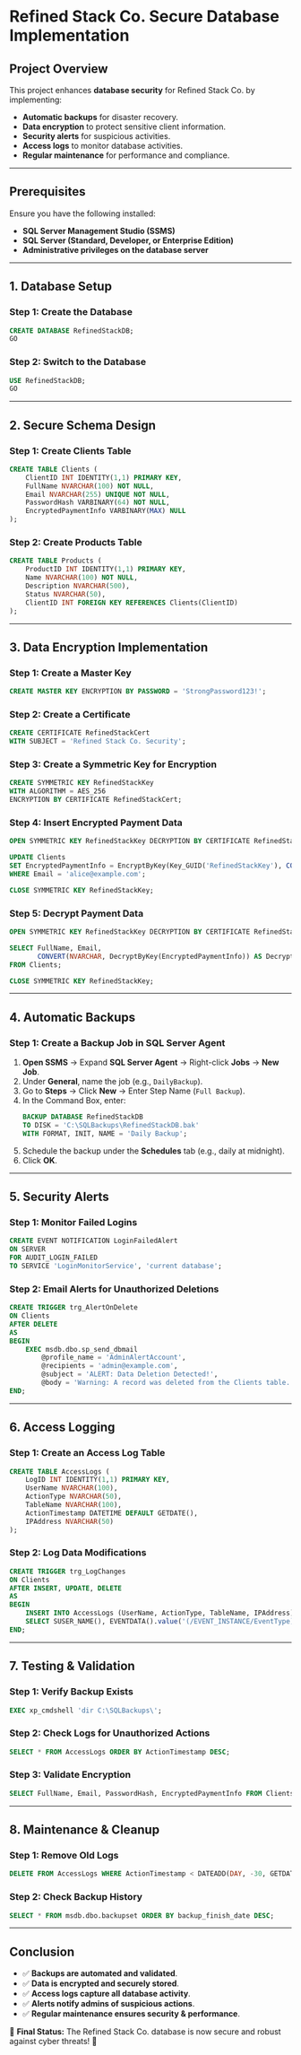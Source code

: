 # **Refined Stack Co. Secure Database Implementation**

## **Project Overview**
This project enhances **database security** for Refined Stack Co. by implementing:
- **Automatic backups** for disaster recovery.
- **Data encryption** to protect sensitive client information.
- **Security alerts** for suspicious activities.
- **Access logs** to monitor database activities.
- **Regular maintenance** for performance and compliance.

---

## **Prerequisites**
Ensure you have the following installed:
- **SQL Server Management Studio (SSMS)**
- **SQL Server (Standard, Developer, or Enterprise Edition)**
- **Administrative privileges on the database server**

---

## **1. Database Setup**
### **Step 1: Create the Database**
```sql
CREATE DATABASE RefinedStackDB;
GO
```

### **Step 2: Switch to the Database**
```sql
USE RefinedStackDB;
GO
```

---

## **2. Secure Schema Design**
### **Step 1: Create Clients Table**
```sql
CREATE TABLE Clients (
    ClientID INT IDENTITY(1,1) PRIMARY KEY,
    FullName NVARCHAR(100) NOT NULL,
    Email NVARCHAR(255) UNIQUE NOT NULL,
    PasswordHash VARBINARY(64) NOT NULL,
    EncryptedPaymentInfo VARBINARY(MAX) NULL
);
```

### **Step 2: Create Products Table**
```sql
CREATE TABLE Products (
    ProductID INT IDENTITY(1,1) PRIMARY KEY,
    Name NVARCHAR(100) NOT NULL,
    Description NVARCHAR(500),
    Status NVARCHAR(50),
    ClientID INT FOREIGN KEY REFERENCES Clients(ClientID)
);
```

---

## **3. Data Encryption Implementation**
### **Step 1: Create a Master Key**
```sql
CREATE MASTER KEY ENCRYPTION BY PASSWORD = 'StrongPassword123!';
```

### **Step 2: Create a Certificate**
```sql
CREATE CERTIFICATE RefinedStackCert
WITH SUBJECT = 'Refined Stack Co. Security';
```

### **Step 3: Create a Symmetric Key for Encryption**
```sql
CREATE SYMMETRIC KEY RefinedStackKey
WITH ALGORITHM = AES_256
ENCRYPTION BY CERTIFICATE RefinedStackCert;
```

### **Step 4: Insert Encrypted Payment Data**
```sql
OPEN SYMMETRIC KEY RefinedStackKey DECRYPTION BY CERTIFICATE RefinedStackCert;

UPDATE Clients
SET EncryptedPaymentInfo = EncryptByKey(Key_GUID('RefinedStackKey'), CONVERT(VARBINARY, 'CreditCard1234'))
WHERE Email = 'alice@example.com';

CLOSE SYMMETRIC KEY RefinedStackKey;
```

### **Step 5: Decrypt Payment Data**
```sql
OPEN SYMMETRIC KEY RefinedStackKey DECRYPTION BY CERTIFICATE RefinedStackCert;

SELECT FullName, Email,
       CONVERT(NVARCHAR, DecryptByKey(EncryptedPaymentInfo)) AS DecryptedPaymentInfo
FROM Clients;

CLOSE SYMMETRIC KEY RefinedStackKey;
```

---

## **4. Automatic Backups**
### **Step 1: Create a Backup Job in SQL Server Agent**
1. **Open SSMS** → Expand **SQL Server Agent** → Right-click **Jobs** → **New Job**.
2. Under **General**, name the job (e.g., `DailyBackup`).
3. Go to **Steps** → Click **New** → Enter Step Name (`Full Backup`).
4. In the Command Box, enter:
   ```sql
   BACKUP DATABASE RefinedStackDB
   TO DISK = 'C:\SQLBackups\RefinedStackDB.bak'
   WITH FORMAT, INIT, NAME = 'Daily Backup';
   ```
5. Schedule the backup under the **Schedules** tab (e.g., daily at midnight).
6. Click **OK**.

---

## **5. Security Alerts**
### **Step 1: Monitor Failed Logins**
```sql
CREATE EVENT NOTIFICATION LoginFailedAlert
ON SERVER
FOR AUDIT_LOGIN_FAILED
TO SERVICE 'LoginMonitorService', 'current database';
```

### **Step 2: Email Alerts for Unauthorized Deletions**
```sql
CREATE TRIGGER trg_AlertOnDelete
ON Clients
AFTER DELETE
AS
BEGIN
    EXEC msdb.dbo.sp_send_dbmail
        @profile_name = 'AdminAlertAccount',
        @recipients = 'admin@example.com',
        @subject = 'ALERT: Data Deletion Detected!',
        @body = 'Warning: A record was deleted from the Clients table.';
END;
```

---

## **6. Access Logging**
### **Step 1: Create an Access Log Table**
```sql
CREATE TABLE AccessLogs (
    LogID INT IDENTITY(1,1) PRIMARY KEY,
    UserName NVARCHAR(100),
    ActionType NVARCHAR(50),
    TableName NVARCHAR(100),
    ActionTimestamp DATETIME DEFAULT GETDATE(),
    IPAddress NVARCHAR(50)
);
```

### **Step 2: Log Data Modifications**
```sql
CREATE TRIGGER trg_LogChanges
ON Clients
AFTER INSERT, UPDATE, DELETE
AS
BEGIN
    INSERT INTO AccessLogs (UserName, ActionType, TableName, IPAddress)
    SELECT SUSER_NAME(), EVENTDATA().value('(/EVENT_INSTANCE/EventType)[1]', 'NVARCHAR(50)'), 'Clients', HOST_NAME();
END;
```

---

## **7. Testing & Validation**
### **Step 1: Verify Backup Exists**
```sql
EXEC xp_cmdshell 'dir C:\SQLBackups\';
```

### **Step 2: Check Logs for Unauthorized Actions**
```sql
SELECT * FROM AccessLogs ORDER BY ActionTimestamp DESC;
```

### **Step 3: Validate Encryption**
```sql
SELECT FullName, Email, PasswordHash, EncryptedPaymentInfo FROM Clients;
```

---

## **8. Maintenance & Cleanup**
### **Step 1: Remove Old Logs**
```sql
DELETE FROM AccessLogs WHERE ActionTimestamp < DATEADD(DAY, -30, GETDATE());
```

### **Step 2: Check Backup History**
```sql
SELECT * FROM msdb.dbo.backupset ORDER BY backup_finish_date DESC;
```

---

## **Conclusion**
- ✅ **Backups are automated and validated**.
- ✅ **Data is encrypted and securely stored**.
- ✅ **Access logs capture all database activity**.
- ✅ **Alerts notify admins of suspicious actions**.
- ✅ **Regular maintenance ensures security & performance**.

🎯 **Final Status:** The Refined Stack Co. database is now secure and robust against cyber threats! 🚀

